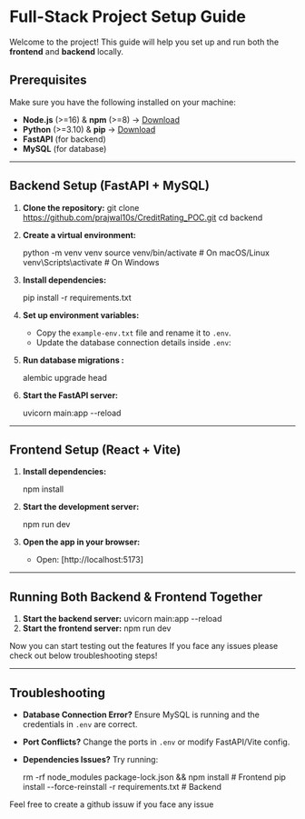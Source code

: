 # Full-Stack Project Setup Guide

Welcome to the project! This guide will help you set up and run both the **frontend** and **backend** locally.

## Prerequisites

Make sure you have the following installed on your machine:

- **Node.js** (>=16) & **npm** (>=8) → [Download](https://nodejs.org/)
- **Python** (>=3.10) & **pip** → [Download](https://www.python.org/)
- **FastAPI** (for backend)
- **MySQL** (for database)

---

## Backend Setup (FastAPI + MySQL)

1. **Clone the repository:**
   git clone https://github.com/prajwal10s/CreditRating_POC.git
   cd backend

2. **Create a virtual environment:**

   python -m venv venv
   source venv/bin/activate # On macOS/Linux
   venv\Scripts\activate # On Windows

3. **Install dependencies:**

   pip install -r requirements.txt

4. **Set up environment variables:**

   - Copy the `example-env.txt` file and rename it to `.env`.
   - Update the database connection details inside `.env`:

5. **Run database migrations :**

   alembic upgrade head

6. **Start the FastAPI server:**

   uvicorn main:app --reload

---

## Frontend Setup (React + Vite)

1. **Install dependencies:**

   npm install

2. **Start the development server:**

   npm run dev

3. **Open the app in your browser:**
   - Open: [http://localhost:5173]

---

## Running Both Backend & Frontend Together

1. **Start the backend server:**
   uvicorn main:app --reload
2. **Start the frontend server:**
   npm run dev

Now you can start testing out the features
If you face any issues please check out below troubleshooting steps!

---

## Troubleshooting

- **Database Connection Error?** Ensure MySQL is running and the credentials in `.env` are correct.
- **Port Conflicts?** Change the ports in `.env` or modify FastAPI/Vite config.
- **Dependencies Issues?** Try running:

  rm -rf node_modules package-lock.json && npm install # Frontend
  pip install --force-reinstall -r requirements.txt # Backend

Feel free to create a github issuw if you face any issue
